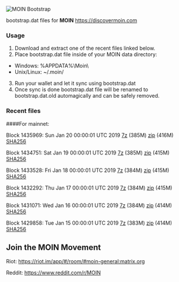 ![MOIN Bootstrap](https://i.imgur.com/KjM1jMp.jpg)

bootstrap.dat files for **MOIN** https://discovermoin.com

### Usage

1. Download and extract one of the recent files linked below.
2. Place bootstrap.dat file inside of your MOIN data directory:
 - Windows: %APPDATA%\Moin\
 - Unix/Linux: ~/.moin/
3. Run your wallet and let it sync using bootstrap.dat
4. Once sync is done bootstrap.dat file will be renamed to bootstrap.dat.old automagically and can be safely removed.


### Recent files

####For mainnet:

Block 1435969: Sun Jan 20 00:00:01 UTC 2019 [7z](https://transfer.sh/UPSul/bootstrap.dat.20190120.7z) (385M) [zip](https://transfer.sh/Pei3R/bootstrap.dat.20190120.zip) (416M) [SHA256](https://transfer.sh/EhKq2/sha256.txt)

Block 1434751: Sat Jan 19 00:00:01 UTC 2019 [7z](https://transfer.sh/Cslrz/bootstrap.dat.20190119.7z) (385M) [zip](https://transfer.sh/QpVKA/bootstrap.dat.20190119.zip) (415M) [SHA256](https://transfer.sh/SGexh/sha256.txt)

Block 1433528: Fri Jan 18 00:00:01 UTC 2019 [7z](https://transfer.sh/qyL6A/bootstrap.dat.20190118.7z) (384M) [zip](https://transfer.sh/pYqlD/bootstrap.dat.20190118.zip) (415M) [SHA256](https://transfer.sh/15IgfN/sha256.txt)

Block 1432292: Thu Jan 17 00:00:01 UTC 2019 [7z](https://transfer.sh/jCO4v/bootstrap.dat.20190117.7z) (384M) [zip](https://transfer.sh/h8G40/bootstrap.dat.20190117.zip) (415M) [SHA256](https://transfer.sh/Atris/sha256.txt)

Block 1431071: Wed Jan 16 00:00:01 UTC 2019 [7z](https://transfer.sh/TiYjB/bootstrap.dat.20190116.7z) (384M) [zip](https://transfer.sh/JhiIQ/bootstrap.dat.20190116.zip) (414M) [SHA256](https://transfer.sh/29Hbw/sha256.txt)

Block 1429858: Tue Jan 15 00:00:01 UTC 2019 [7z](https://transfer.sh/siSaH/bootstrap.dat.20190115.7z) (383M) [zip](https://transfer.sh/14koH0/bootstrap.dat.20190115.zip) (414M) [SHA256](https://transfer.sh/2vBWy/sha256.txt)

## Join the MOIN Movement

Riot: https://riot.im/app/#/room/#moin-general:matrix.org

Reddit: https://www.reddit.com/r/MOIN
